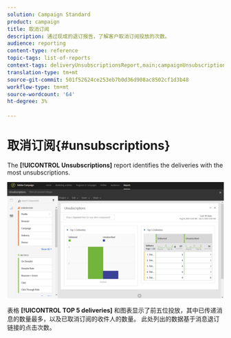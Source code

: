 ```yaml
---
solution: Campaign Standard
product: campaign
title: 取消订阅
description: 通过现成的退订报告，了解客户取消订阅投放的次数。
audience: reporting
content-type: reference
topic-tags: list-of-reports
context-tags: deliveryUnsubscriptionsReport,main;campaignUnsubscriptionsReport,main;programUnsubscriptionsReport,main
translation-type: tm+mt
source-git-commit: 501f52624ce253eb7b0d36d908ac8502cf1d3b48
workflow-type: tm+mt
source-wordcount: '64'
ht-degree: 3%

---
```



# 取消订阅{#unsubscriptions}

The **[!UICONTROL Unsubscriptions]** report identifies the deliveries with the most unsubscriptions.

![](assets/delivery_reports_unsub.png)

表格 **[!UICONTROL TOP 5 deliveries]** 和图表显示了前五位投放，其中已传递消息的数量最多，以及已取消订阅的收件人的数量。 此处列出的数据基于消息退订链接的点击次数。
